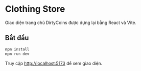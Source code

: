 # Clothing Store 

Giao diện trang chủ DirtyCoins được dựng lại bằng React và Vite.

## Bắt đầu

```bash
npm install
npm run dev
```

Truy cập [http://localhost:5173](http://localhost:5173) để xem giao diện.
